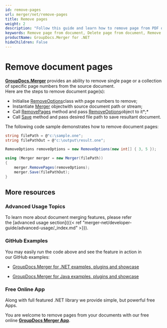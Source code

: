 ```yaml
---
id: remove-pages
url: merger/net/remove-pages
title: Remove pages
weight: 2
description: "Follow this guide and learn how to remove page from PDF or Word document, delete worksheet from Excel file or remove slides from PowerPoint presentations with GroupDocs.Merger API."
keywords: Remove page from document, Delete page from document, Remove page, Delete page
productName: GroupDocs.Merger for .NET
hideChildren: False
---
```

# Remove document pages

**[GroupDocs.Merger](https://products.groupdocs.com/merger/net)** provides an ability to remove single page or a collection of specific page numbers from the source document.   
Here are the steps to remove document page(s):

*   Initialise [RemoveOptions](https://apireference.groupdocs.com/net/merger/groupdocs.merger.domain.options/removeoptions)class with page numbers to remove;
*   Instantiate [Merger](https://apireference.groupdocs.com/net/merger/groupdocs.merger/merger) objectwith source document path or stream;
*   Call [RemovePages](https://apireference.groupdocs.com/net/merger/groupdocs.merger/merger/methods/removepages) method and pass [RemoveOptions](https://apireference.groupdocs.com/net/merger/groupdocs.merger.domain.options/removeoptions)object to it*;*
*   Call [Save](https://apireference.groupdocs.com/net/merger/groupdocs.merger.merger/save/methods/1) method and pass desired file path to save resultant document.

The following code sample demonstrates how to remove document pages:

```csharp
string filePath = @"c:\sample.one";
string filePathOut = @"c:\output\result.one";

RemoveOptions removeOptions = new RemoveOptions(new int[] { 3, 5 });

using (Merger merger = new Merger(filePath))
{
    merger.RemovePages(removeOptions);
    merger.Save(filePathOut);
}

```

## More resources

### Advanced Usage Topics 

To learn more about document merging features, please refer the [advanced usage section]({{< ref "merger-net/developer-guide/advanced-usage/_index.md" >}}).

### GitHub Examples 

You may easily run the code above and see the feature in action in our GitHub examples:

*   [GroupDocs.Merger for .NET examples, plugins and showcase](https://github.com/groupdocs-merger/GroupDocs.Merger-for-.NET)
    
*   [GroupDocs.Merger for Java examples, plugins and showcase](https://github.com/groupdocs-merger/GroupDocs.Merger-for-Java)
    

### Free Online App 

Along with full featured .NET library we provide simple, but powerful free Apps.

You are welcome to remove pages from your documents with our free online **[GroupDocs Merger App](https://products.groupdocs.app/merger)**.
